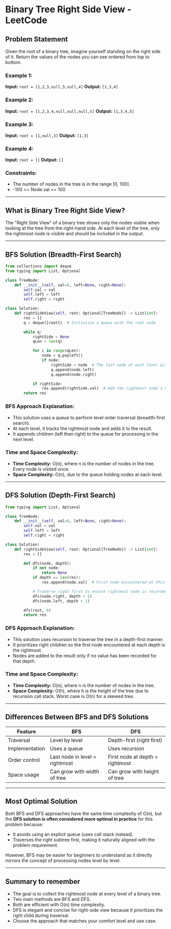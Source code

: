 # Binary Tree Right Side View - LeetCode

## Problem Statement

Given the root of a binary tree, imagine yourself standing on the right side of it. Return the values of the nodes you can see ordered from top to bottom.

### Example 1:

**Input:** `root = [1,2,3,null,5,null,4]`
**Output:** `[1,3,4]`

### Example 2:

**Input:** `root = [1,2,3,4,null,null,null,5]`
**Output:** `[1,3,4,5]`

### Example 3:

**Input:** `root = [1,null,3]`
**Output:** `[1,3]`

### Example 4:

**Input:** `root = []`
**Output:** `[]`

### Constraints:

* The number of nodes in the tree is in the range \[0, 100].
* -100 <= Node.val <= 100

---

## What is Binary Tree Right Side View?

The "Right Side View" of a binary tree shows only the nodes visible when looking at the tree from the right-hand side. At each level of the tree, only the rightmost node is visible and should be included in the output.

---

## BFS Solution (Breadth-First Search)

```python
from collections import deque
from typing import List, Optional

class TreeNode:
    def __init__(self, val=0, left=None, right=None):
        self.val = val
        self.left = left
        self.right = right

class Solution:
    def rightSideView(self, root: Optional[TreeNode]) -> List[int]:
        res = []
        q = deque([root])  # Initialize a queue with the root node

        while q:
            rightSide = None
            qLen = len(q)

            for i in range(qLen):
                node = q.popleft()
                if node:
                    rightSide = node  # The last node at each level will be the rightmost
                    q.append(node.left)
                    q.append(node.right)

            if rightSide:
                res.append(rightSide.val)  # Add the rightmost node's value to result
        return res
```

### BFS Approach Explanation:

* This solution uses a queue to perform level order traversal (breadth-first search).
* At each level, it tracks the rightmost node and adds it to the result.
* It appends children (left then right) to the queue for processing in the next level.

### Time and Space Complexity:

* **Time Complexity:** O(n), where n is the number of nodes in the tree. Every node is visited once.
* **Space Complexity:** O(n), due to the queue holding nodes at each level.

---

## DFS Solution (Depth-First Search)

```python
from typing import List, Optional

class TreeNode:
    def __init__(self, val=0, left=None, right=None):
        self.val = val
        self.left = left
        self.right = right

class Solution:
    def rightSideView(self, root: Optional[TreeNode]) -> List[int]:
        res = []

        def dfs(node, depth):
            if not node:
                return None
            if depth == len(res):
                res.append(node.val)  # First node encountered at this depth

            # Traverse right first to ensure rightmost node is recorded first
            dfs(node.right, depth + 1)
            dfs(node.left, depth + 1)

        dfs(root, 0)
        return res
```

### DFS Approach Explanation:

* This solution uses recursion to traverse the tree in a depth-first manner.
* It prioritizes right children so the first node encountered at each depth is the rightmost.
* Nodes are added to the result only if no value has been recorded for that depth.

### Time and Space Complexity:

* **Time Complexity:** O(n), where n is the number of nodes in the tree.
* **Space Complexity:** O(h), where h is the height of the tree due to recursion call stack. Worst case is O(n) for a skewed tree.

---

## Differences Between BFS and DFS Solutions

| Feature        | BFS                            | DFS                             |
| -------------- | ------------------------------ | ------------------------------- |
| Traversal      | Level by level                 | Depth-first (right first)       |
| Implementation | Uses a queue                   | Uses recursion                  |
| Order control  | Last node in level = rightmost | First node at depth = rightmost |
| Space usage    | Can grow with width of tree    | Can grow with height of tree    |

---

## Most Optimal Solution

Both BFS and DFS approaches have the same time complexity of O(n), but the **DFS solution is often considered more optimal in practice** for this problem because:

* It avoids using an explicit queue (uses call stack instead).
* Traverses the right subtree first, making it naturally aligned with the problem requirement.

However, BFS may be easier for beginners to understand as it directly mirrors the concept of processing nodes level by level.

---

## Summary to remember

* The goal is to collect the rightmost node at every level of a binary tree.
* Two main methods are BFS and DFS.
* Both are efficient with O(n) time complexity.
* DFS is elegant and concise for right-side view because it prioritizes the right child during traversal.
* Choose the approach that matches your comfort level and use case.
